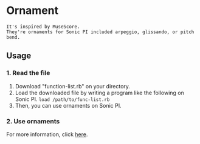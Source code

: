 # Ornament
`It's inspired by MuseScore.`   
`They're ornaments for Sonic PI included arpeggio, glissando, or pitch bend.`
## Usage
### 1. Read the file
1. Download "function-list.rb" on your directory.
2. Load the downloaded file by writing a program like the following on Sonic PI.
```load /path/to/func-list.rb```
3. Then, you can use ornaments on Sonic PI.
### 2. Use ornaments
For more information, click [here]("https://musescore.org/en/handbook/3/articulations-and-ornaments").
